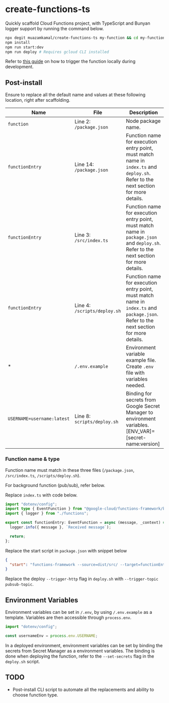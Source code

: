 # create-functions-ts

Quickly scaffold Cloud Functions project, with TypeScript and Bunyan logger support by running the command below.

```bash
npx degit muazamkamal/create-functions-ts my-function && cd my-function
npm install
npm run start:dev
npm run deploy # Requires gcloud CLI installed
```

Refer to [this guide](https://cloud.google.com/functions/docs/running/calling) on how to trigger the function locally during development.

## Post-install

Ensure to replace all the default name and values at these following location, right after scaffolding.

| Name                       | File                         | Description                                                                                                                             |
| -------------------------- | ---------------------------- | --------------------------------------------------------------------------------------------------------------------------------------- |
| `function`                 | Line 2: `/package.json`      | Node package name.                                                                                                                      |
| `functionEntry`            | Line 14: `/package.json`     | Function name for execution entry point, must match name in `index.ts` and `deploy.sh`. Refer to the next section for more details.     |
| `functionEntry`            | Line 3: `/src/index.ts`      | Function name for execution entry point, must match name in `package.json` and `deploy.sh`. Refer to the next section for more details. |
| `functionEntry`            | Line 4: `/scripts/deploy.sh` | Function name for execution entry point, must match name in `index.ts` and `package.json`. Refer to the next section for more details.  |
| \*                         | `/.env.example`              | Environment variable example file. Create `.env` file with variables needed.                                                            |
| `USERNAME=username:latest` | Line 8: `scripts/deploy.sh`  | Binding for secrets from Google Secret Manager to environment variables. [ENV_VAR]=[secret-name:version]                                |

### Function name & type

Function name must match in these three files (`/package.json`, `/src/index.ts`, `/scripts/deploy.sh`).

For background function (pub/sub), refer below.

Replace `index.ts` with code below.

```ts
import "dotenv/config";
import type { EventFunction } from "@google-cloud/functions-framework/build/src/functions";
import { logger } from "./functions";

export const functionEntry: EventFunction = async (message, _context) => {
  logger.info({ message }, `Received message`);

  return;
};
```

Replace the start script in `package.json` with snippet below

```json
{
  "start": "functions-framework --source=dist/src/ --target=functionEntry --signature-type=event | bunyan -L -o short"
}
```

Replace the deploy `--trigger-http` flag in `deploy.sh` with `--trigger-topic pubsub-topic`.

## Environment Variables

Environment variables can be set in `/.env`, by using `/.env.example` as a template. Variables are then accessible through `process.env`.

```ts
import "dotenv/config";

const usernameEnv = process.env.USERNAME;
```

In a deployed environment, environment variables can be set by binding the secrets from Secret Manager as a environment variables. The binding is done when deploying the function, refer to the `--set-secrets` flag in the `deploy.sh` script.

## TODO

- Post-install CLI script to automate all the replacements and ability to choose function type.
